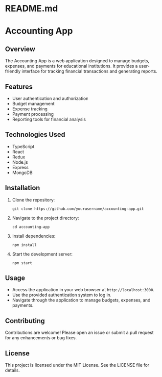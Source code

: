 # README.md

# Accounting App

## Overview

The Accounting App is a web application designed to manage budgets, expenses, and payments for educational institutions. It provides a user-friendly interface for tracking financial transactions and generating reports.

## Features

- User authentication and authorization
- Budget management
- Expense tracking
- Payment processing
- Reporting tools for financial analysis

## Technologies Used

- TypeScript
- React
- Redux
- Node.js
- Express
- MongoDB

## Installation

1. Clone the repository:
   ```
   git clone https://github.com/yourusername/accounting-app.git
   ```

2. Navigate to the project directory:
   ```
   cd accounting-app
   ```

3. Install dependencies:
   ```
   npm install
   ```

4. Start the development server:
   ```
   npm start
   ```

## Usage

- Access the application in your web browser at `http://localhost:3000`.
- Use the provided authentication system to log in.
- Navigate through the application to manage budgets, expenses, and payments.

## Contributing

Contributions are welcome! Please open an issue or submit a pull request for any enhancements or bug fixes.

## License

This project is licensed under the MIT License. See the LICENSE file for details.